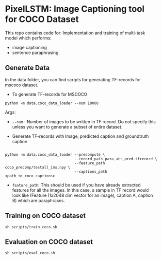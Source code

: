 # PixelLSTM: Image Captioning tool for COCO Dataset


This repo contains code for:
Implementation and training of multi-task model which performs:
* image captioning
* sentence paraphrasing.


## Generate Data
In the data folder, you can find scripts for generating TF-records for mscoco dataset.

* To generate TF-records for MSCOCO
```
python -m data.coco_data_loader --num 10000
```

Args:
* `--num` : Number of images to be written in TF record. Do not specify this unless you want to generate a subset of entire dataset.

* Generate TF-records with Image, predicted caption and groundtruth caption
```

python -m data.coco_data_loader --precompute \
                                --record_path para_att_pred.tfrecord \
                                --feature_path coco_precomp/testall_ims.npy \
                                --captions_path <path_to_coco_captions>
```

* `feature_path`: This should be used if you have already extracted features for all the images. 
In this case, a sample in TF record would look like (Feature (1x2048 dim vector for an image), caption A, caption B) which are paraphrases.

## Training on COCO dataset

```
sh scripts/train_coco.sh
```

## Evaluation on COCO dataset

```
sh scripts/eval_coco.sh
```

